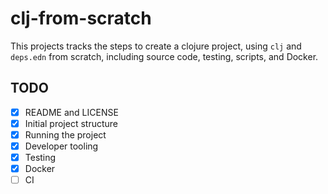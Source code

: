 # clj-from-scratch

This projects tracks the steps to create a clojure project, using `clj` and `deps.edn` from scratch, including source code, testing, scripts, and Docker.

## TODO

* [x] README and LICENSE
* [x] Initial project structure
* [x] Running the project
* [x] Developer tooling
* [x] Testing
* [x] Docker
* [ ] CI
